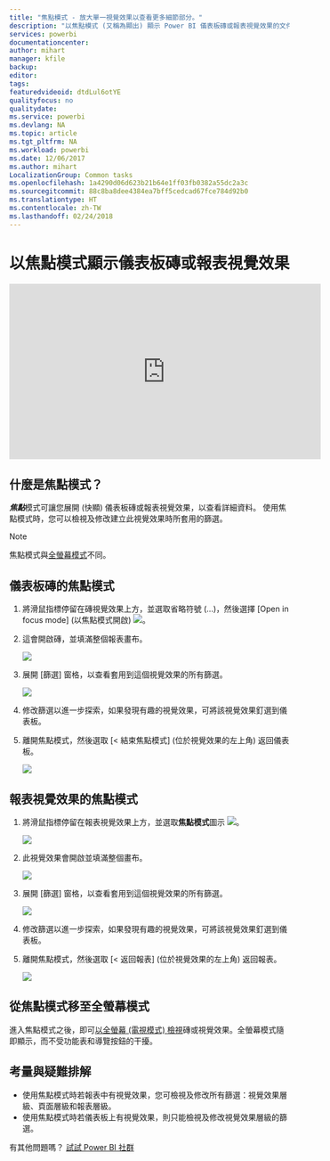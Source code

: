 ```yaml
---
title: "焦點模式 - 放大單一視覺效果以查看更多細節部分。"
description: "以焦點模式 (又稱為顯出) 顯示 Power BI 儀表板磚或報表視覺效果的文件。"
services: powerbi
documentationcenter: 
author: mihart
manager: kfile
backup: 
editor: 
tags: 
featuredvideoid: dtdLul6otYE
qualityfocus: no
qualitydate: 
ms.service: powerbi
ms.devlang: NA
ms.topic: article
ms.tgt_pltfrm: NA
ms.workload: powerbi
ms.date: 12/06/2017
ms.author: mihart
LocalizationGroup: Common tasks
ms.openlocfilehash: 1a4290d06d623b21b64e1ff03fb0382a55dc2a3c
ms.sourcegitcommit: 88c8ba8dee4384ea7bff5cedcad67fce784d92b0
ms.translationtype: HT
ms.contentlocale: zh-TW
ms.lasthandoff: 02/24/2018
---
```

# <a name="display-a-dashboard-tile-or-report-visual-in-focus-mode"></a>以焦點模式顯示儀表板磚或報表視覺效果
<iframe width="560" height="315" src="https://www.youtube.com/embed/dtdLul6otYE" frameborder="0" allowfullscreen></iframe>


## <a name="what-is-focus-mode"></a>什麼是焦點模式？
***焦點***模式可讓您展開 (快顯) 儀表板磚或報表視覺效果，以查看詳細資料。  使用焦點模式時，您可以檢視及修改建立此視覺效果時所套用的篩選。  

> [!NOTE]
> 焦點模式與[全螢幕模式](service-fullscreen-mode.md)不同。
> 
## <a name="focus-mode-for-dashboard-tiles"></a>儀表板磚的焦點模式
1. 將滑鼠指標停留在磚視覺效果上方，並選取省略符號 (...)，然後選擇 [Open in focus mode] (以焦點模式開啟) ![](media/service-focus-mode/power-bi-dashboard-focus-mode.png)。  
   
2. 這會開啟磚，並填滿整個報表畫布。 

   ![](media/service-focus-mode/power-bi-tile-focus.png)

3. 展開 [篩選] 窗格，以查看套用到這個視覺效果的所有篩選。
   
   ![](media/service-focus-mode/power-bi-focus-filters.png)

4. 修改篩選以進一步探索，如果發現有趣的視覺效果，可將該視覺效果釘選到儀表板。

5. 離開焦點模式，然後選取 [< 結束焦點模式] (位於視覺效果的左上角) 返回儀表板。
   
    ![](media/service-focus-mode/power-bi-tile-exit-focus.png)    


## <a name="focus-mode-for-report-visualizations"></a>報表視覺效果的焦點模式

1. 將滑鼠指標停留在報表視覺效果上方，並選取**焦點模式**圖示 ![](media/service-focus-mode/pbi_popout.jpg)。  
   
   ![](media/service-focus-mode/power-bi-hover-focus.png)
2. 此視覺效果會開啟並填滿整個畫布。 

   
   ![](media/service-focus-mode/power-bi-display-focus-newer2.png)
3. 展開 [篩選] 窗格，以查看套用到這個視覺效果的所有篩選。
   
   ![](media/service-focus-mode/power-bi-display-focus-filters.png)
4. 修改篩選以進一步探索，如果發現有趣的視覺效果，可將該視覺效果釘選到儀表板。   
5. 離開焦點模式，然後選取 [< 返回報表] (位於視覺效果的左上角) 返回報表。 
   
    ![](media/service-focus-mode/power-bi-exit-focus-report.png)  

## <a name="go-from-focus-mode-to-full-screen-mode"></a>從焦點模式移至全螢幕模式
進入焦點模式之後，即可[以全螢幕 (電視模式) 檢視](service-fullscreen-mode.md)磚或視覺效果。全螢幕模式隨即顯示，而不受功能表和導覽按鈕的干擾。

## <a name="considerations-and-troubleshooting"></a>考量與疑難排解
* 使用焦點模式時若報表中有視覺效果，您可檢視及修改所有篩選：視覺效果層級、頁面層級和報表層級。    
* 使用焦點模式時若儀表板上有視覺效果，則只能檢視及修改視覺效果層級的篩選。

有其他問題嗎？ [試試 Power BI 社群](http://community.powerbi.com/)

